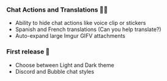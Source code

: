 <h3>Chat Actions and Translations 🎤🎌</h3>
<ul>
    <li>Ability to hide chat actions like voice clip or stickers</li>
    <li>Spanish and French translations (Can you help translate?)</li>
    <li>Auto-expand large Imgur GIFV attachments</li>
</ul>

<h3>First release 🎉</h3>
<ul>
    <li>Choose between Light and Dark theme</li>
    <li>Discord and Bubble chat styles</li>
</ul>
